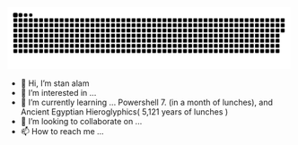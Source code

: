 <img src="/contributions.svg" style="max-width: 100%;">

- 👋 Hi, I’m stan alam
- 👀 I’m interested in ...
- 🌱 I’m currently learning ... Powershell 7. (in a month of lunches), and Ancient Egyptian Hieroglyphics( 5,121 years of lunches )
- 💞️ I’m looking to collaborate on ...
- 📫 How to reach me ...

<!---
stan-alam/stan-alam is a ✨ special ✨ repository because its `README.md` (this file) appears on your GitHub profile.
You can click the Preview link to take a look at your changes.
--->
